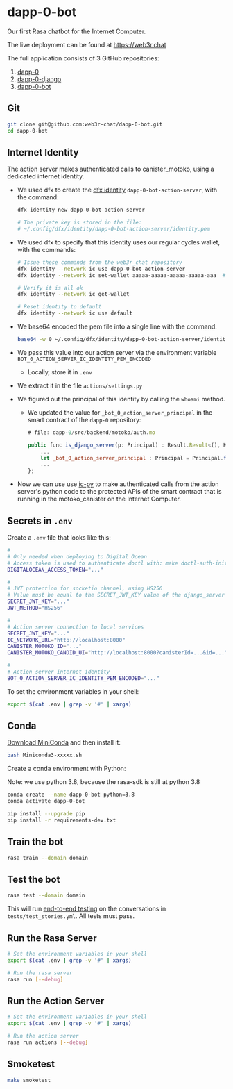 # dapp-0-bot

Our first Rasa chatbot for the Internet Computer.

The live deployment can be found at https://web3r.chat

The full application consists of 3 GitHub repositories:
1. [dapp-0](https://github.com/web3r-chat/dapp-0)
2. [dapp-0-django](https://github.com/web3r-chat/dapp-0-django)
3. [dapp-0-bot](https://github.com/web3r-chat/dapp-0-bot)

## Git

```bash
git clone git@github.com:web3r-chat/dapp-0-bot.git
cd dapp-0-bot
```

## Internet Identity

The action server makes authenticated calls to canister_motoko, using a dedicated internet identity.

- We used dfx to create the [dfx identity](https://smartcontracts.org/docs/developers-guide/cli-reference/dfx-identity.html) `dapp-0-bot-action-server`,  with the command:

  ```bash
  dfx identity new dapp-0-bot-action-server
  
  # The private key is stored in the file:
  # ~/.config/dfx/identity/dapp-0-bot-action-server/identity.pem
  ```

- We used dfx to specify that this identity uses our regular cycles wallet, with the commands:

  ```bash
  # Issue these commands from the web3r_chat repository
  dfx identity --network ic use dapp-0-bot-action-server
  dfx identity --network ic set-wallet aaaaa-aaaaa-aaaaa-aaaaa-aaa  # Replace with your wallet id !
  
  # Verify it is all ok
  dfx identity --network ic get-wallet 
  
  # Reset identity to default
  dfx identity --network ic use default
  ```

- We base64 encoded the pem file into a single line with the command:

  ```bash
  base64 -w 0 ~/.config/dfx/identity/dapp-0-bot-action-server/identity.pem
  ```

- We pass this value into our action server via the environment variable `BOT_0_ACTION_SERVER_IC_IDENTITY_PEM_ENCODED`

  - Locally, store it in `.env`

- We extract it in the file `actions/settings.py`

- We figured out the principal of this identity by calling the `whoami` method.

  - We updated the value for `_bot_0_action_server_principal` in the smart contract of the  `dapp-0` repository:

    ```javascript
    # file: dapp-0/src/backend/motoko/auth.mo
    
    public func is_django_server(p: Principal) : Result.Result<(), Http.StatusCode> {
        ...
        let _bot_0_action_server_principal : Principal = Principal.fromText("xxxx-xxxx-...");
    	...
    };
    ```

- Now we can use use [ic-py](https://github.com/rocklabs-io/ic-py) to make authenticated calls from the action server's python code to the protected APIs of the smart contract that is running in the motoko_canister on the Internet Computer.

## Secrets in `.env`

Create a `.env` file that looks like this:

```bash
#
# Only needed when deploying to Digital Ocean
# Access token is used to authenticate doctl with: make doctl-auth-init 
DIGITALOCEAN_ACCESS_TOKEN="..."

#
# JWT protection for socketio channel, using HS256
# Value must be equal to the SECRET_JWT_KEY value of the django_server
SECRET_JWT_KEY="..."
JWT_METHOD="HS256"

#
# Action server connection to local services
SECRET_JWT_KEY="..."
IC_NETWORK_URL="http://localhost:8000"
CANISTER_MOTOKO_ID="..."
CANISTER_MOTOKO_CANDID_UI="http://localhost:8000?canisterId=...&id=..."

#
# Action server internet identity
BOT_0_ACTION_SERVER_IC_IDENTITY_PEM_ENCODED="..."
```



To set the environment variables in your shell:

```bash
export $(cat .env | grep -v '#' | xargs)
```



## Conda

[Download MiniConda](https://docs.conda.io/en/latest/miniconda.html#linux-installers) and then install it:

```bash
bash Miniconda3-xxxxx.sh
```

Create a conda environment with Python:

Note: we use python 3.8, because the rasa-sdk is still at python 3.8

```bash
conda create --name dapp-0-bot python=3.8
conda activate dapp-0-bot

pip install --upgrade pip
pip install -r requirements-dev.txt
```



## Train the bot

```bash
rasa train --domain domain
```



## Test the bot

```bash
rasa test --domain domain
```

This will run [end-to-end testing](https://rasa.com/docs/rasa/user-guide/testing-your-assistant/#end-to-end-testing) on the conversations in `tests/test_stories.yml`. All tests must pass.



## Run the Rasa Server

```bash
# Set the environment variables in your shell
export $(cat .env | grep -v '#' | xargs)

# Run the rasa server
rasa run [--debug]
```



## Run the Action Server

```bash
# Set the environment variables in your shell
export $(cat .env | grep -v '#' | xargs)

# Run the action server
rasa run actions [--debug]
```



## Smoketest

```bash
make smoketest
```
